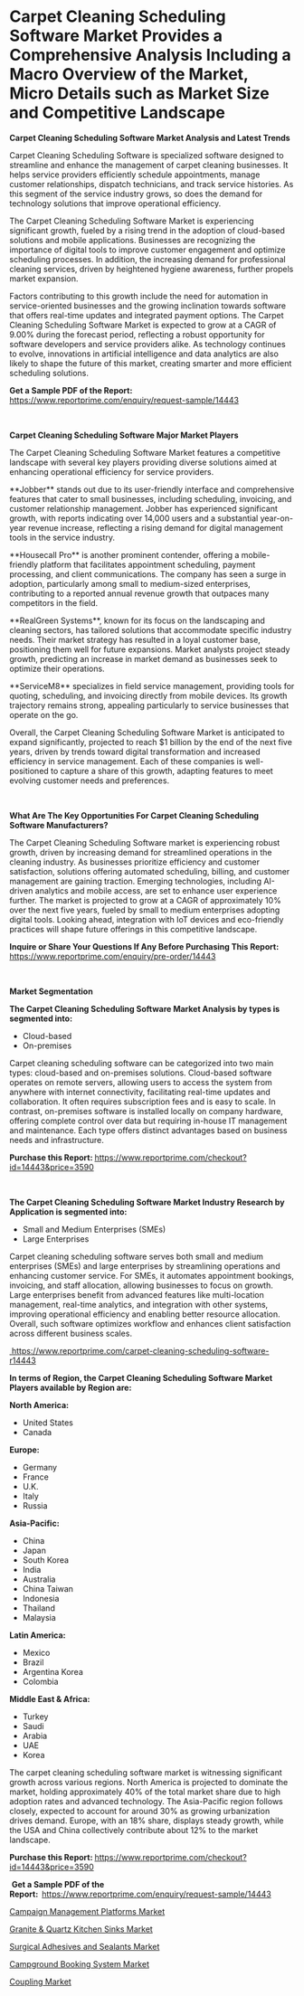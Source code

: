 <p><h1>Carpet Cleaning Scheduling Software Market Provides a Comprehensive Analysis Including a Macro Overview of the Market, Micro Details such as Market Size and Competitive Landscape</h1></p><p><strong>Carpet Cleaning Scheduling Software Market Analysis and Latest Trends</strong></p>
<p><p>Carpet Cleaning Scheduling Software is specialized software designed to streamline and enhance the management of carpet cleaning businesses. It helps service providers efficiently schedule appointments, manage customer relationships, dispatch technicians, and track service histories. As this segment of the service industry grows, so does the demand for technology solutions that improve operational efficiency.</p><p>The Carpet Cleaning Scheduling Software Market is experiencing significant growth, fueled by a rising trend in the adoption of cloud-based solutions and mobile applications. Businesses are recognizing the importance of digital tools to improve customer engagement and optimize scheduling processes. In addition, the increasing demand for professional cleaning services, driven by heightened hygiene awareness, further propels market expansion.</p><p>Factors contributing to this growth include the need for automation in service-oriented businesses and the growing inclination towards software that offers real-time updates and integrated payment options. The Carpet Cleaning Scheduling Software Market is expected to grow at a CAGR of 9.00% during the forecast period, reflecting a robust opportunity for software developers and service providers alike. As technology continues to evolve, innovations in artificial intelligence and data analytics are also likely to shape the future of this market, creating smarter and more efficient scheduling solutions.</p></p>
<p><strong>Get a Sample PDF of the Report:&nbsp;</strong> <a href="https://www.reportprime.com/enquiry/request-sample/14443?utm_campaign=31&utm_medium=2&utm_source=Github&utm_content=ia&utm_term=29112024&utm_id=carpet-cleaning-scheduling-software">https://www.reportprime.com/enquiry/request-sample/14443</a></p>
<p>&nbsp;</p>
<p><strong>Carpet Cleaning Scheduling Software Major Market Players</strong></p>
<p><p>The Carpet Cleaning Scheduling Software Market features a competitive landscape with several key players providing diverse solutions aimed at enhancing operational efficiency for service providers. </p><p>**Jobber** stands out due to its user-friendly interface and comprehensive features that cater to small businesses, including scheduling, invoicing, and customer relationship management. Jobber has experienced significant growth, with reports indicating over 14,000 users and a substantial year-on-year revenue increase, reflecting a rising demand for digital management tools in the service industry.</p><p>**Housecall Pro** is another prominent contender, offering a mobile-friendly platform that facilitates appointment scheduling, payment processing, and client communications. The company has seen a surge in adoption, particularly among small to medium-sized enterprises, contributing to a reported annual revenue growth that outpaces many competitors in the field.</p><p>**RealGreen Systems**, known for its focus on the landscaping and cleaning sectors, has tailored solutions that accommodate specific industry needs. Their market strategy has resulted in a loyal customer base, positioning them well for future expansions. Market analysts project steady growth, predicting an increase in market demand as businesses seek to optimize their operations.</p><p>**ServiceM8** specializes in field service management, providing tools for quoting, scheduling, and invoicing directly from mobile devices. Its growth trajectory remains strong, appealing particularly to service businesses that operate on the go.</p><p>Overall, the Carpet Cleaning Scheduling Software Market is anticipated to expand significantly, projected to reach $1 billion by the end of the next five years, driven by trends toward digital transformation and increased efficiency in service management. Each of these companies is well-positioned to capture a share of this growth, adapting features to meet evolving customer needs and preferences.</p></p>
<p>&nbsp;</p>
<p><strong>What Are The Key Opportunities For Carpet Cleaning Scheduling Software Manufacturers?</strong></p>
<p><p>The Carpet Cleaning Scheduling Software market is experiencing robust growth, driven by increasing demand for streamlined operations in the cleaning industry. As businesses prioritize efficiency and customer satisfaction, solutions offering automated scheduling, billing, and customer management are gaining traction. Emerging technologies, including AI-driven analytics and mobile access, are set to enhance user experience further. The market is projected to grow at a CAGR of approximately 10% over the next five years, fueled by small to medium enterprises adopting digital tools. Looking ahead, integration with IoT devices and eco-friendly practices will shape future offerings in this competitive landscape.</p></p>
<p><strong>Inquire or Share Your Questions If Any Before Purchasing This Report:</strong> <a href="https://www.reportprime.com/enquiry/pre-order/14443?utm_campaign=31&utm_medium=2&utm_source=Github&utm_content=ia&utm_term=29112024&utm_id=carpet-cleaning-scheduling-software">https://www.reportprime.com/enquiry/pre-order/14443</a></p>
<p>&nbsp;</p>
<p><strong>Market Segmentation</strong></p>
<p><strong>The Carpet Cleaning Scheduling Software Market Analysis by types is segmented into:</strong></p>
<p><ul><li>Cloud-based</li><li>On-premises</li></ul></p>
<p><p>Carpet cleaning scheduling software can be categorized into two main types: cloud-based and on-premises solutions. Cloud-based software operates on remote servers, allowing users to access the system from anywhere with internet connectivity, facilitating real-time updates and collaboration. It often requires subscription fees and is easy to scale. In contrast, on-premises software is installed locally on company hardware, offering complete control over data but requiring in-house IT management and maintenance. Each type offers distinct advantages based on business needs and infrastructure.</p></p>
<p><strong>Purchase this Report:&nbsp;</strong><a href="https://www.reportprime.com/checkout?id=14443&price=3590&utm_campaign=31&utm_medium=2&utm_source=Github&utm_content=ia&utm_term=29112024&utm_id=carpet-cleaning-scheduling-software">https://www.reportprime.com/checkout?id=14443&price=3590</a></p>
<p>&nbsp;</p>
<p><strong>The Carpet Cleaning Scheduling Software Market Industry Research by Application is segmented into:</strong></p>
<p><ul><li>Small and Medium Enterprises (SMEs)</li><li>Large Enterprises</li></ul></p>
<p><p>Carpet cleaning scheduling software serves both small and medium enterprises (SMEs) and large enterprises by streamlining operations and enhancing customer service. For SMEs, it automates appointment bookings, invoicing, and staff allocation, allowing businesses to focus on growth. Large enterprises benefit from advanced features like multi-location management, real-time analytics, and integration with other systems, improving operational efficiency and enabling better resource allocation. Overall, such software optimizes workflow and enhances client satisfaction across different business scales.</p></p>
<p><a href="https://www.reportprime.com/carpet-cleaning-scheduling-software-r14443?utm_campaign=31&utm_medium=2&utm_source=Github&utm_content=ia&utm_term=29112024&utm_id=carpet-cleaning-scheduling-software">&nbsp;https://www.reportprime.com/carpet-cleaning-scheduling-software-r14443</a></p>
<p><strong>In terms of Region, the Carpet Cleaning Scheduling Software Market Players available by Region are:</strong></p>
<p>
    <p> <strong> North America: </strong>
        <ul>
            <li>United States</li>
            <li>Canada</li>
        </ul>
        </p> 
    <p> <strong> Europe: </strong>
        <ul>
            <li>Germany</li>
            <li>France</li>
            <li>U.K.</li>
            <li>Italy</li>
            <li>Russia</li>
        </ul>
        </p> 
    <p> <strong> Asia-Pacific: </strong>
        <ul>
            <li>China</li>
            <li>Japan</li>
            <li>South Korea</li>
            <li>India</li>
            <li>Australia</li>
            <li>China Taiwan</li>
            <li>Indonesia</li>
            <li>Thailand</li>
            <li>Malaysia</li>
        </ul>
        </p> 
    <p> <strong> Latin America: </strong>
        <ul>
            <li>Mexico</li>
            <li>Brazil</li>
            <li>Argentina Korea</li>
            <li>Colombia</li>
        </ul>
        </p> 
    <p> <strong> Middle East & Africa: </strong>
        <ul>
            <li>Turkey</li>
            <li>Saudi</li>
            <li>Arabia</li>
            <li>UAE</li>
            <li>Korea</li>
        </ul>
    </p>
    </p>
<p><p>The carpet cleaning scheduling software market is witnessing significant growth across various regions. North America is projected to dominate the market, holding approximately 40% of the total market share due to high adoption rates and advanced technology. The Asia-Pacific region follows closely, expected to account for around 30% as growing urbanization drives demand. Europe, with an 18% share, displays steady growth, while the USA and China collectively contribute about 12% to the market landscape.</p></p>
<p><strong>Purchase this Report: </strong><a href="https://www.reportprime.com/checkout?id=14443&price=3590&utm_campaign=31&utm_medium=2&utm_source=Github&utm_content=ia&utm_term=29112024&utm_id=carpet-cleaning-scheduling-software">https://www.reportprime.com/checkout?id=14443&price=3590</a></p>
<p>&nbsp;<strong>Get a Sample PDF of the Report:&nbsp;&nbsp;</strong><a href="https://www.reportprime.com/enquiry/request-sample/14443?utm_campaign=31&utm_medium=2&utm_source=Github&utm_content=ia&utm_term=29112024&utm_id=carpet-cleaning-scheduling-software">https://www.reportprime.com/enquiry/request-sample/14443</a></p>
<p><strong></strong></p>
<p><p><a href="https://github.com/BellAuer/Market-Research-Report-List-1/blob/main/campaign-management-platforms-market.md?utm_campaign=31&utm_medium=2&utm_source=Github&utm_content=ia&utm_term=29112024&utm_id=carpet-cleaning-scheduling-software">Campaign Management Platforms Market</a></p><p><a href="https://issuu.com/reportprime-2/docs/granite-quartz-kitchen-sinks-market-size-2030.pptx?utm_campaign=31&utm_medium=2&utm_source=Github&utm_content=ia&utm_term=29112024&utm_id=carpet-cleaning-scheduling-software">Granite & Quartz Kitchen Sinks Market</a></p><p><a href="https://www.linkedin.com/pulse/surgical-adhesives-sealants-market-research-report-nf9ze?utm_campaign=31&utm_medium=2&utm_source=Github&utm_content=ia&utm_term=29112024&utm_id=carpet-cleaning-scheduling-software">Surgical Adhesives and Sealants Market</a></p><p><a href="https://github.com/SamiaChowdhury801/Market-Research-Report-List-1/blob/main/campground-booking-system-market.md?utm_campaign=31&utm_medium=2&utm_source=Github&utm_content=ia&utm_term=29112024&utm_id=carpet-cleaning-scheduling-software">Campground Booking System Market</a></p><p><a href="https://issuu.com/reportprime-2/docs/coupling-market-size-2030.pptx?utm_campaign=31&utm_medium=2&utm_source=Github&utm_content=ia&utm_term=29112024&utm_id=carpet-cleaning-scheduling-software">Coupling Market</a></p></p>